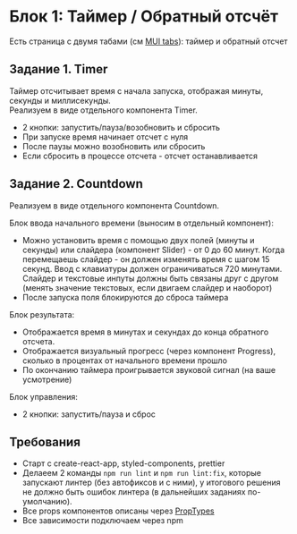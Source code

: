 # Блок 1: Таймер / Обратный отсчёт

Есть страница с двумя табами (см [MUI tabs](https://mui.com/material-ui/react-tabs/)): таймер и обратный отсчет

## Задание 1. Timer
Таймер отсчитывает время с начала запуска, отображая минуты, секунды и миллисекунды.  
Реализуем в виде отдельного компонента Timer.

- 2 кнопки: запустить/пауза/возобновить и сбросить
- При запуске время начинает отсчет с нуля
- После паузы можно возобновить или сбросить
- Если сбросить в процессе отсчета - отсчет останавливается

## Задание 2. Countdown
Реализуем в виде отдельного компонента Countdown.

Блок ввода начального времени (выносим в отдельный компонент):
- Можно установить время с помощью двух полей (минуты и секунды) или слайдера (компонент Slider) - от 0 до 60 минут. Когда перемещаешь слайдер - он должен изменять время с шагом 15 секунд. Ввод с клавиатуры должен ограничиваться 720 минутами. Слайдер и текстовые инпуты должны быть связаны друг с другом (менять значение текстовых, если двигаем слайдер и наоборот)
- После запуска поля блокируются до сброса таймера

Блок результата:
- Отображается время в минутах и секундах до конца обратного отсчета.
- Отображается визуальный прогресс (через компонент Progress), сколько в процентах от начального времени прошло
- По окончанию таймера проигрывается звуковой сигнал (на ваше усмотрение)

Блок управления:
- 2 кнопки: запустить/пауза и сброс

## Требования
- Старт с create-react-app, styled-components, prettier
- Делаеем 2 команды `npm run lint` и `npm run lint:fix`, которые запускают линтер (без автофиксов и с ними), у итогового решения не должно быть ошибок линтера (в дальнейших заданиях по-умолчанию).
- Все props компонентов описаны через [PropTypes](https://ru.reactjs.org/docs/typechecking-with-proptypes.html)
- Все зависимости подключаем через npm
